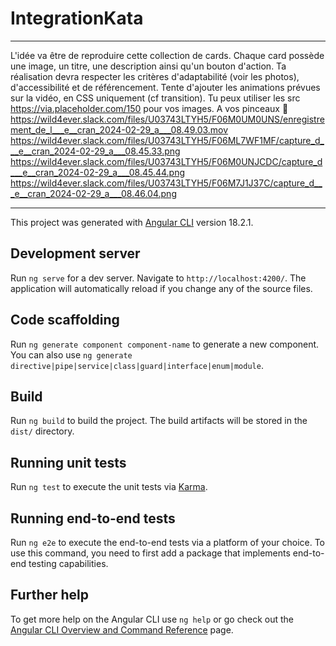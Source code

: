 # IntegrationKata

-----------------------
L'idée va être de reproduire cette collection de cards.
Chaque card possède une image, un titre, une description ainsi qu'un bouton d'action.
Ta réalisation devra respecter les critères d'adaptabilité (voir les photos), d'accessibilité et de référencement.
Tente d'ajouter les animations prévues sur la vidéo, en CSS uniquement (cf transition).
Tu peux utiliser les src https://via.placeholder.com/150 pour vos images.
A vos pinceaux :art:
https://wild4ever.slack.com/files/U03743LTYH5/F06M0UM0UNS/enregistrement_de_l___e__cran_2024-02-29_a___08.49.03.mov
https://wild4ever.slack.com/files/U03743LTYH5/F06ML7WF1MF/capture_d___e__cran_2024-02-29_a___08.45.33.png
https://wild4ever.slack.com/files/U03743LTYH5/F06M0UNJCDC/capture_d___e__cran_2024-02-29_a___08.45.44.png
https://wild4ever.slack.com/files/U03743LTYH5/F06M7J1J37C/capture_d___e__cran_2024-02-29_a___08.46.04.png

------------------------

This project was generated with [Angular CLI](https://github.com/angular/angular-cli) version 18.2.1.

## Development server

Run `ng serve` for a dev server. Navigate to `http://localhost:4200/`. The application will automatically reload if you change any of the source files.

## Code scaffolding

Run `ng generate component component-name` to generate a new component. You can also use `ng generate directive|pipe|service|class|guard|interface|enum|module`.

## Build

Run `ng build` to build the project. The build artifacts will be stored in the `dist/` directory.

## Running unit tests

Run `ng test` to execute the unit tests via [Karma](https://karma-runner.github.io).

## Running end-to-end tests

Run `ng e2e` to execute the end-to-end tests via a platform of your choice. To use this command, you need to first add a package that implements end-to-end testing capabilities.

## Further help

To get more help on the Angular CLI use `ng help` or go check out the [Angular CLI Overview and Command Reference](https://angular.dev/tools/cli) page.
